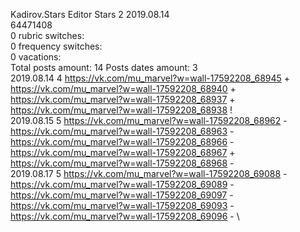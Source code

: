 Kadirov.Stars	Editor Stars 2 2019.08.14\
64471408\
0 rubric switches:\
0 frequency switches:\
0 vacations:\
Total posts amount: 14	Posts dates amount: 3\
2019.08.14 4 https://vk.com/mu_marvel?w=wall-17592208_68945 + https://vk.com/mu_marvel?w=wall-17592208_68940 + https://vk.com/mu_marvel?w=wall-17592208_68937 + https://vk.com/mu_marvel?w=wall-17592208_68938 ! \
2019.08.15 5 https://vk.com/mu_marvel?w=wall-17592208_68962 - https://vk.com/mu_marvel?w=wall-17592208_68963 - https://vk.com/mu_marvel?w=wall-17592208_68966 - https://vk.com/mu_marvel?w=wall-17592208_68967 + https://vk.com/mu_marvel?w=wall-17592208_68968 - \
2019.08.17 5 https://vk.com/mu_marvel?w=wall-17592208_69088 - https://vk.com/mu_marvel?w=wall-17592208_69089 - https://vk.com/mu_marvel?w=wall-17592208_69097 - https://vk.com/mu_marvel?w=wall-17592208_69093 - https://vk.com/mu_marvel?w=wall-17592208_69096 - \

